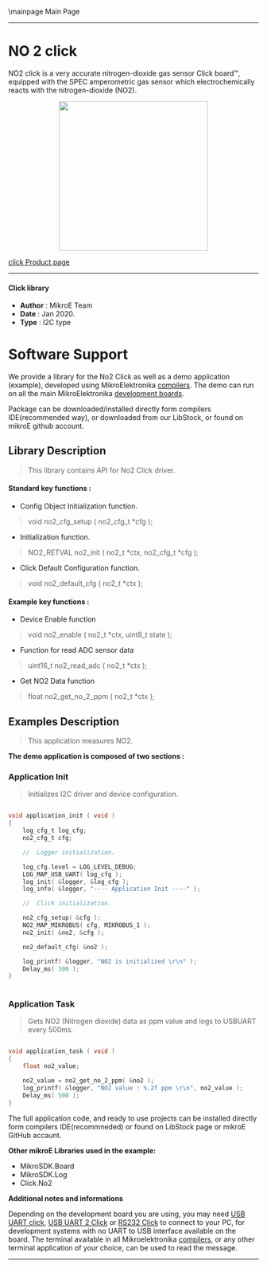 \mainpage Main Page
 
---
# NO 2 click

NO2 click is a very accurate nitrogen-dioxide gas sensor Click board™, equipped with the SPEC amperometric gas sensor which electrochemically reacts with the nitrogen-dioxide (NO2). 

<p align="center">
  <img src="https://download.mikroe.com/images/click_for_ide/no2_click.png" height=300px>
</p>

[click Product page](<https://www.mikroe.com/no2-click>)

---


#### Click library 

- **Author**        : MikroE Team
- **Date**          : Jan 2020.
- **Type**          : I2C type


# Software Support

We provide a library for the No2 Click 
as well as a demo application (example), developed using MikroElektronika 
[compilers](https://shop.mikroe.com/compilers). 
The demo can run on all the main MikroElektronika [development boards](https://shop.mikroe.com/development-boards).

Package can be downloaded/installed directly form compilers IDE(recommended way), or downloaded from our LibStock, or found on mikroE github account. 

## Library Description

> This library contains API for No2 Click driver.

#### Standard key functions :

- Config Object Initialization function.
> void no2_cfg_setup ( no2_cfg_t *cfg ); 
 
- Initialization function.
> NO2_RETVAL no2_init ( no2_t *ctx, no2_cfg_t *cfg );

- Click Default Configuration function.
> void no2_default_cfg ( no2_t *ctx );


#### Example key functions :

- Device Enable function
> void no2_enable ( no2_t *ctx, uint8_t state );
 
- Function for read ADC sensor data
> uint16_t no2_read_adc ( no2_t *ctx );

- Get NO2 Data function
> float no2_get_no_2_ppm ( no2_t *ctx );

## Examples Description

> This application measures NO2.

**The demo application is composed of two sections :**

### Application Init 

> Initializes I2C driver and device configuration.

```c

void application_init ( void )
{
    log_cfg_t log_cfg;
    no2_cfg_t cfg;

    //  Logger initialization.

    log_cfg.level = LOG_LEVEL_DEBUG;
    LOG_MAP_USB_UART( log_cfg );
    log_init( &logger, &log_cfg );
    log_info( &logger, "---- Application Init ----" );

    //  Click initialization.

    no2_cfg_setup( &cfg );
    NO2_MAP_MIKROBUS( cfg, MIKROBUS_1 );
    no2_init( &no2, &cfg );

    no2_default_cfg( &no2 );

    log_printf( &logger, "NO2 is initialized \r\n" );
    Delay_ms( 300 );
}
  
```

### Application Task

> Gets NO2 (Nitrogen dioxide) data as ppm value and logs to USBUART every 500ms.

```c

void application_task ( void )
{
    float no2_value;

    no2_value = no2_get_no_2_ppm( &no2 );
    log_printf( &logger, "NO2 value : %.2f ppm \r\n", no2_value );
    Delay_ms( 500 );
} 

```

The full application code, and ready to use projects can be  installed directly form compilers IDE(recommneded) or found on LibStock page or mikroE GitHub accaunt.

**Other mikroE Libraries used in the example:** 

- MikroSDK.Board
- MikroSDK.Log
- Click.No2

**Additional notes and informations**

Depending on the development board you are using, you may need 
[USB UART click](https://shop.mikroe.com/usb-uart-click), 
[USB UART 2 Click](https://shop.mikroe.com/usb-uart-2-click) or 
[RS232 Click](https://shop.mikroe.com/rs232-click) to connect to your PC, for 
development systems with no UART to USB interface available on the board. The 
terminal available in all Mikroelektronika 
[compilers](https://shop.mikroe.com/compilers), or any other terminal application 
of your choice, can be used to read the message.



---
